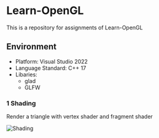# Learn-OpenGL
This is a repository for assignments of Learn-OpenGL

## Environment
* Platform: Visual Studio 2022
* Language Standard: C++ 17
* Libaries:
  * glad
  * GLFW

### 1 Shading
Render a triangle with vertex shader and fragment shader

![Shading](https://github.com/lanwenzhang/Learn-OpenGL/assets/86000552/daca0d61-7f04-4235-9264-4d8989395f33)


